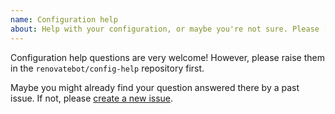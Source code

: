 ```yaml
---
name: Configuration help
about: Help with your configuration, or maybe you're not sure. Please [create an issue in Config Help](https://github.com/renovatebot/config-help/issues/new) instead.
---
```


Configuration help questions are very welcome! However, please raise them in the `renovatebot/config-help` repository first.

Maybe you might already find your question answered there by a past issue. If not, please [create a new issue](https://github.com/renovatebot/config-help/issues/new).
